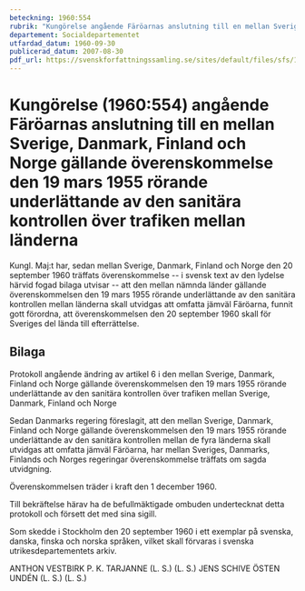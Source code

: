 ```yaml
---
beteckning: 1960:554
rubrik: "Kungörelse angående Färöarnas anslutning till en mellan Sverige, Danmark, Finland och Norge gällande överenskommelse den 19 mars 1955 rörande underlättande av den sanitära kontrollen över trafiken mellan länderna"
departement: Socialdepartementet
utfardad_datum: 1960-09-30
publicerad_datum: 2007-08-30
pdf_url: https://svenskforfattningssamling.se/sites/default/files/sfs/1960-09/SFS1960-554.pdf
---
```


# Kungörelse (1960:554) angående Färöarnas anslutning till en mellan Sverige, Danmark, Finland och Norge gällande överenskommelse den 19 mars 1955 rörande underlättande av den sanitära kontrollen över trafiken mellan länderna

Kungl. Maj:t har, sedan mellan Sverige, Danmark, Finland och Norge den 20 september 1960 träffats överenskommelse -- i svensk text av den lydelse härvid fogad bilaga utvisar -- att den mellan nämnda länder gällande överenskommelsen den 19 mars 1955 rörande underlättande av den sanitära kontrollen mellan länderna skall utvidgas att omfatta jämväl Färöarna, funnit gott förordna, att överenskommelsen den 20 september 1960 skall för Sveriges del lända till efterrättelse.

## Bilaga

Protokoll angående ändring av artikel 6 i den mellan Sverige, Danmark, Finland och Norge gällande överenskommelsen den 19 mars 1955 rörande underlättande av den sanitära kontrollen över trafiken mellan Sverige, Danmark, Finland och Norge

Sedan Danmarks regering föreslagit, att den mellan Sverige, Danmark, Finland och Norge gällande överenskommelsen den 19 mars 1955 rörande underlättande av den sanitära kontrollen mellan de fyra länderna skall utvidgas att omfatta jämväl Färöarna, har mellan Sveriges, Danmarks, Finlands och Norges regeringar överenskommelse träffats om sagda utvidgning.

Överenskommelsen träder i kraft den 1 december 1960.

Till bekräftelse härav ha de befullmäktigade ombuden undertecknat detta protokoll och försett det med sina sigill.

Som skedde i Stockholm den 20 september 1960 i ett exemplar på svenska, danska, finska och norska språken, vilket skall förvaras i svenska utrikesdepartementets arkiv.

ANTHON VESTBIRK                      P. K. TARJANNE (L. S.)                              (L. S.) JENS SCHIVE                          ÖSTEN UNDÉN (L. S.)                              (L. S.)
